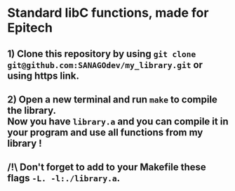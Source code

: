 # Standard libC functions, made for Epitech

## 1) Clone this repository by using ``git clone git@github.com:SANAGOdev/my_library.git`` or using https link.

## 2) Open a new terminal and run ``make`` to compile the library. </br> Now you have ``library.a`` and you can compile it in your program and use all functions from my library !

## /!\ Don't forget to add to your Makefile these flags ``-L. -l:./library.a``.